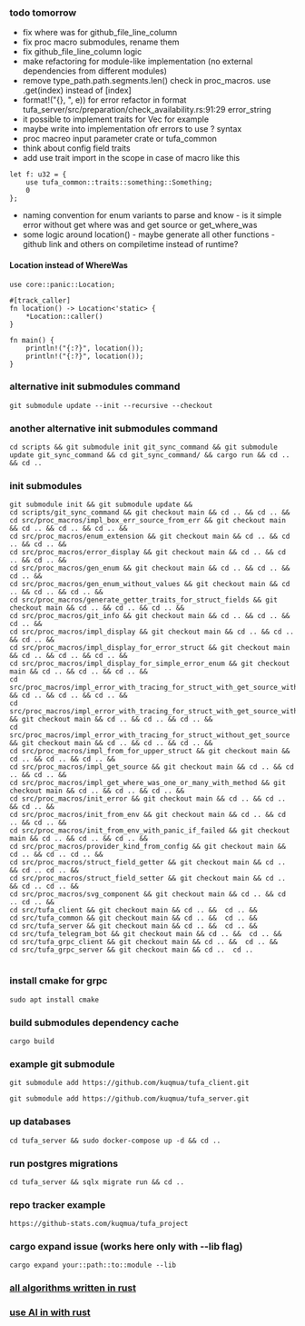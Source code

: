 ### todo tomorrow
* fix where was for github_file_line_column
* fix proc macro submodules, rename them
* fix github_file_line_column logic
* make refactoring for module-like implementation (no external dependencies from different modules)
* remove type_path.path.segments.len() check in proc_macros. use .get(index) instead of [index]
* format!("{}, ", e)) for error refactor in format tufa_server/src/preparation/check_availability.rs:91:29 error_string
* it possible to implement traits for Vec<u8> for example
* maybe write into implementation ofr errors to use ? syntax
* proc macreo input parameter crate or tufa_common
* think about config field traits
* add use trait import in the scope in case of macro like this 
```
let f: u32 = {
    use tufa_common::traits::something::Something;
    0
};
```
* naming convention for enum variants to parse and know - is it simple error without get where was and get source or get_where_was
* some logic around location() - maybe generate all other functions -github link and others on compiletime instead of runtime?

#### Location instead of WhereWas
```
use core::panic::Location;

#[track_caller]
fn location() -> Location<'static> {
    *Location::caller()
}

fn main() {
    println!("{:?}", location());
    println!("{:?}", location());
}
```

### alternative init submodules command
```
git submodule update --init --recursive --checkout
```

### another alternative init submodules command
```
cd scripts && git submodule init git_sync_command && git submodule update git_sync_command && cd git_sync_command/ && cargo run && cd .. && cd ..
```

### init submodules 
```
git submodule init && git submodule update && 
cd scripts/git_sync_command && git checkout main && cd .. && cd .. &&
cd src/proc_macros/impl_box_err_source_from_err && git checkout main && cd .. && cd .. && cd .. &&
cd src/proc_macros/enum_extension && git checkout main && cd .. && cd .. && cd .. &&
cd src/proc_macros/error_display && git checkout main && cd .. && cd .. && cd .. &&
cd src/proc_macros/gen_enum && git checkout main && cd .. && cd .. && cd .. &&
cd src/proc_macros/gen_enum_without_values && git checkout main && cd .. && cd .. && cd .. &&
cd src/proc_macros/generate_getter_traits_for_struct_fields && git checkout main && cd .. && cd .. && cd .. &&
cd src/proc_macros/git_info && git checkout main && cd .. && cd .. && cd .. &&
cd src/proc_macros/impl_display && git checkout main && cd .. && cd .. && cd .. &&
cd src/proc_macros/impl_display_for_error_struct && git checkout main && cd .. && cd .. && cd .. &&
cd src/proc_macros/impl_display_for_simple_error_enum && git checkout main && cd .. && cd .. && cd .. &&
cd src/proc_macros/impl_error_with_tracing_for_struct_with_get_source_with_get_where_was && cd .. && cd .. && cd .. &&
cd src/proc_macros/impl_error_with_tracing_for_struct_with_get_source_without_get_where_was && git checkout main && cd .. && cd .. && cd .. &&
cd src/proc_macros/impl_error_with_tracing_for_struct_without_get_source && git checkout main && cd .. && cd .. && cd .. &&
cd src/proc_macros/impl_from_for_upper_struct && git checkout main && cd .. && cd .. && cd .. &&
cd src/proc_macros/impl_get_source && git checkout main && cd .. && cd .. && cd .. &&
cd src/proc_macros/impl_get_where_was_one_or_many_with_method && git checkout main && cd .. && cd .. && cd .. &&
cd src/proc_macros/init_error && git checkout main && cd .. && cd .. && cd .. &&
cd src/proc_macros/init_from_env && git checkout main && cd .. && cd .. && cd .. &&
cd src/proc_macros/init_from_env_with_panic_if_failed && git checkout main && cd .. && cd .. && cd .. &&
cd src/proc_macros/provider_kind_from_config && git checkout main && cd .. && cd .. cd .. &&
cd src/proc_macros/struct_field_getter && git checkout main && cd .. && cd .. cd .. &&
cd src/proc_macros/struct_field_setter && git checkout main && cd .. && cd .. cd .. &&
cd src/proc_macros/svg_component && git checkout main && cd .. && cd .. cd .. &&
cd src/tufa_client && git checkout main && cd .. &&  cd .. &&
cd src/tufa_common && git checkout main && cd .. &&  cd .. &&
cd src/tufa_server && git checkout main && cd .. &&  cd .. &&
cd src/tufa_telegram_bot && git checkout main && cd .. &&  cd .. &&
cd src/tufa_grpc_client && git checkout main && cd .. &&  cd .. &&
cd src/tufa_grpc_server && git checkout main && cd ..  cd ..


```
### install cmake for grpc
```
sudo apt install cmake
```
### build submodules dependency cache
```
cargo build
```
### example git submodule
```
git submodule add https://github.com/kuqmua/tufa_client.git
```
```
git submodule add https://github.com/kuqmua/tufa_server.git
```
### up databases
```
cd tufa_server && sudo docker-compose up -d && cd ..
```
### run postgres migrations
```  
cd tufa_server && sqlx migrate run && cd ..
```
### repo tracker example
```
https://github-stats.com/kuqmua/tufa_project
```
### cargo expand issue (works here only with --lib flag)
```
cargo expand your::path::to::module --lib
```
### [all algorithms written in rust](https://github.com/TheAlgorithms/Rust)

### [use AI in with rust](https://youtu.be/StMP7g-0wK4)
